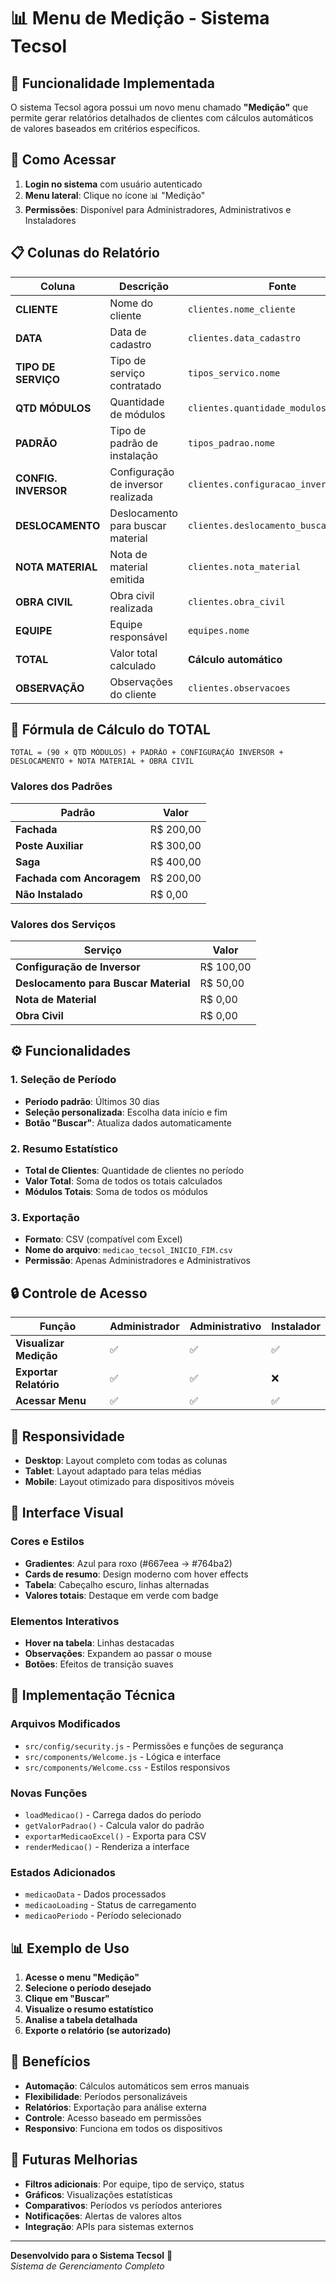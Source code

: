 # 📊 Menu de Medição - Sistema Tecsol

## 🎯 **Funcionalidade Implementada**

O sistema Tecsol agora possui um novo menu chamado **"Medição"** que permite gerar relatórios detalhados de clientes com cálculos automáticos de valores baseados em critérios específicos.

## 🚀 **Como Acessar**

1. **Login no sistema** com usuário autenticado
2. **Menu lateral**: Clique no ícone 📊 "Medição"
3. **Permissões**: Disponível para Administradores, Administrativos e Instaladores

## 📋 **Colunas do Relatório**

| Coluna | Descrição | Fonte |
|--------|-----------|-------|
| **CLIENTE** | Nome do cliente | `clientes.nome_cliente` |
| **DATA** | Data de cadastro | `clientes.data_cadastro` |
| **TIPO DE SERVIÇO** | Tipo de serviço contratado | `tipos_servico.nome` |
| **QTD MÓDULOS** | Quantidade de módulos | `clientes.quantidade_modulos` |
| **PADRÃO** | Tipo de padrão de instalação | `tipos_padrao.nome` |
| **CONFIG. INVERSOR** | Configuração de inversor realizada | `clientes.configuracao_inversor` |
| **DESLOCAMENTO** | Deslocamento para buscar material | `clientes.deslocamento_buscar_material` |
| **NOTA MATERIAL** | Nota de material emitida | `clientes.nota_material` |
| **OBRA CIVIL** | Obra civil realizada | `clientes.obra_civil` |
| **EQUIPE** | Equipe responsável | `equipes.nome` |
| **TOTAL** | Valor total calculado | **Cálculo automático** |
| **OBSERVAÇÃO** | Observações do cliente | `clientes.observacoes` |

## 🧮 **Fórmula de Cálculo do TOTAL**

```
TOTAL = (90 × QTD MÓDULOS) + PADRÃO + CONFIGURAÇÃO INVERSOR + DESLOCAMENTO + NOTA MATERIAL + OBRA CIVIL
```

### **Valores dos Padrões**

| Padrão | Valor |
|--------|-------|
| **Fachada** | R$ 200,00 |
| **Poste Auxiliar** | R$ 300,00 |
| **Saga** | R$ 400,00 |
| **Fachada com Ancoragem** | R$ 200,00 |
| **Não Instalado** | R$ 0,00 |

### **Valores dos Serviços**

| Serviço | Valor |
|---------|-------|
| **Configuração de Inversor** | R$ 100,00 |
| **Deslocamento para Buscar Material** | R$ 50,00 |
| **Nota de Material** | R$ 0,00 |
| **Obra Civil** | R$ 0,00 |

## ⚙️ **Funcionalidades**

### **1. Seleção de Período**
- **Período padrão**: Últimos 30 dias
- **Seleção personalizada**: Escolha data início e fim
- **Botão "Buscar"**: Atualiza dados automaticamente

### **2. Resumo Estatístico**
- **Total de Clientes**: Quantidade de clientes no período
- **Valor Total**: Soma de todos os totais calculados
- **Módulos Totais**: Soma de todos os módulos

### **3. Exportação**
- **Formato**: CSV (compatível com Excel)
- **Nome do arquivo**: `medicao_tecsol_INICIO_FIM.csv`
- **Permissão**: Apenas Administradores e Administrativos

## 🔒 **Controle de Acesso**

| Função | Administrador | Administrativo | Instalador |
|--------|---------------|----------------|------------|
| **Visualizar Medição** | ✅ | ✅ | ✅ |
| **Exportar Relatório** | ✅ | ✅ | ❌ |
| **Acessar Menu** | ✅ | ✅ | ✅ |

## 📱 **Responsividade**

- **Desktop**: Layout completo com todas as colunas
- **Tablet**: Layout adaptado para telas médias
- **Mobile**: Layout otimizado para dispositivos móveis

## 🎨 **Interface Visual**

### **Cores e Estilos**
- **Gradientes**: Azul para roxo (#667eea → #764ba2)
- **Cards de resumo**: Design moderno com hover effects
- **Tabela**: Cabeçalho escuro, linhas alternadas
- **Valores totais**: Destaque em verde com badge

### **Elementos Interativos**
- **Hover na tabela**: Linhas destacadas
- **Observações**: Expandem ao passar o mouse
- **Botões**: Efeitos de transição suaves

## 🔧 **Implementação Técnica**

### **Arquivos Modificados**
- `src/config/security.js` - Permissões e funções de segurança
- `src/components/Welcome.js` - Lógica e interface
- `src/components/Welcome.css` - Estilos responsivos

### **Novas Funções**
- `loadMedicao()` - Carrega dados do período
- `getValorPadrao()` - Calcula valor do padrão
- `exportarMedicaoExcel()` - Exporta para CSV
- `renderMedicao()` - Renderiza a interface

### **Estados Adicionados**
- `medicaoData` - Dados processados
- `medicaoLoading` - Status de carregamento
- `medicaoPeriodo` - Período selecionado

## 📊 **Exemplo de Uso**

1. **Acesse o menu "Medição"**
2. **Selecione o período desejado**
3. **Clique em "Buscar"**
4. **Visualize o resumo estatístico**
5. **Analise a tabela detalhada**
6. **Exporte o relatório (se autorizado)**

## 🚀 **Benefícios**

- **Automação**: Cálculos automáticos sem erros manuais
- **Flexibilidade**: Períodos personalizáveis
- **Relatórios**: Exportação para análise externa
- **Controle**: Acesso baseado em permissões
- **Responsivo**: Funciona em todos os dispositivos

## 🔮 **Futuras Melhorias**

- **Filtros adicionais**: Por equipe, tipo de serviço, status
- **Gráficos**: Visualizações estatísticas
- **Comparativos**: Períodos vs períodos anteriores
- **Notificações**: Alertas de valores altos
- **Integração**: APIs para sistemas externos

---

**Desenvolvido para o Sistema Tecsol** 🏢  
*Sistema de Gerenciamento Completo*

